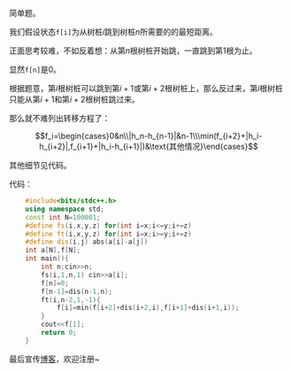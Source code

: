 简单题。

我们假设状态`f[i]`为从树桩$i$跳到树桩$n$所需要的的最短距离。

正面思考较难，不如反着想：从第$n$根树桩开始跳，一直跳到第$1$根为止。

显然`f[n]`是$0$。

根据题意，第$i$根树桩可以跳到第$i+1$或第$i+2$根树桩上，那么反过来，第$i$根树桩只能从第$i+1$和第$i+2$根树桩跳过来。

那么就不难列出转移方程了：

$$f_i=\begin{cases}0&n\\|h_n-h_{n-1}|&n-1\\\min(f_{i+2}+|h_i-h_{i+2}|,f_{i+1}+|h_i-h_{i+1}|)&\text{其他情况}\end{cases}$$

其他细节见代码。

代码：

```cpp
    #include<bits/stdc++.h>
    using namespace std;
    const int N=100001;
    #define fs(i,x,y,z) for(int i=x;i<=y;i+=z)
    #define ft(i,x,y,z) for(int i=x;i>=y;i+=z)
    #define dis(i,j) abs(a[i]-a[j])
    int a[N],f[N];
    int main(){
    	int n;cin>>n;
    	fs(i,1,n,1) cin>>a[i];
    	f[n]=0;
    	f[n-1]=dis(n-1,n);
    	ft(i,n-2,1,-1){
    		f[i]=min(f[i+2]+dis(i+2,i),f[i+1]+dis(i+1,i));
    	}
    	cout<<f[1];
    	return 0;
    }
```

最后宣传[博客](zeta.connectakioi.cf)，欢迎注册~